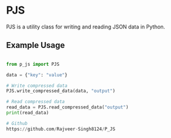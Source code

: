# PJS 

PJS is a utility class for writing and reading JSON data in Python.

## Example Usage

```python

from p_js import PJS

data = {"key": "value"}

# Write compressed data
PJS.write_compressed_data(data, "output")

# Read compressed data
read_data = PJS.read_compressed_data("output")
print(read_data)

# Github
https://github.com/Rajveer-Singh8124/P_JS


